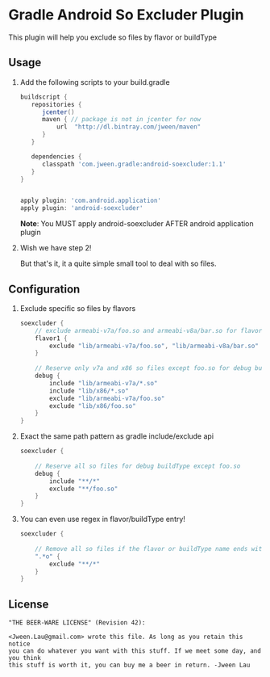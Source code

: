 Gradle Android So Excluder Plugin
=========================================

This plugin will help you exclude so files by flavor or buildType


Usage
-----

1. Add the following scripts to your build.gradle

    ```groovy
    buildscript {
       repositories {
          jcenter()
          maven { // package is not in jcenter for now
              url  "http://dl.bintray.com/jween/maven" 
          }
       }

       dependencies {
          classpath 'com.jween.gradle:android-soexcluder:1.1'
       }
    }


    apply plugin: 'com.android.application'
    apply plugin: 'android-soexcluder'
    ```
    **Note**: You MUST apply android-soexcluder AFTER android application plugin

2. Wish we have step 2! 
 
    But that's it, it a quite simple small tool to deal with so files.

Configuration
-------------

1. Exclude specific so files by flavors

    ```groovy
    soexcluder {
        // exclude armeabi-v7a/foo.so and armeabi-v8a/bar.so for flavor1
        flavor1 {
            exclude "lib/armeabi-v7a/foo.so", "lib/armeabi-v8a/bar.so"
        }
        
        // Reserve only v7a and x86 so files except foo.so for debug buildType
        debug {
            include "lib/armeabi-v7a/*.so" 
            include "lib/x86/*.so"
            exclude "lib/armeabi-v7a/foo.so"
            exclude "lib/x86/foo.so"
        }
    }
    ```

2. Exact the same path pattern as gradle include/exclude api

    ```groovy
    soexcluder {
        
        // Reserve all so files for debug buildType except foo.so
        debug {
            include "**/*" 
            exclude "**/foo.so"
        }
    }
    ```

3. You can even use regex in flavor/buildType entry!
 
     ```groovy
     soexcluder {
         
         // Remove all so files if the flavor or buildType name ends with 'o' 
         ".*o" {
             exclude "**/*"
         }
     }
     ```

License   
-------   
 
    "THE BEER-WARE LICENSE" (Revision 42):

    <Jween.Lau@gmail.com> wrote this file. As long as you retain this notice
    you can do whatever you want with this stuff. If we meet some day, and you think
    this stuff is worth it, you can buy me a beer in return. -Jween Lau
 